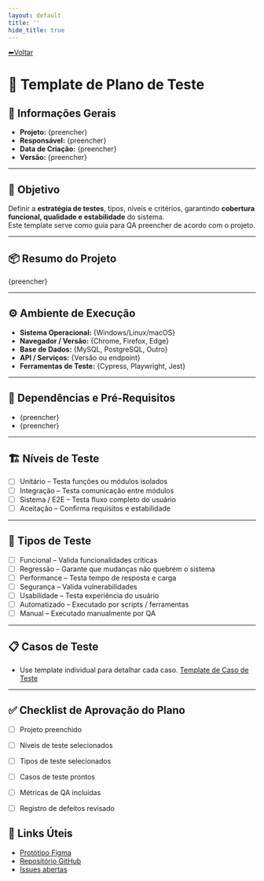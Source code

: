 ```yaml
---
layout: default
title: ''
hide_title: true
---
```


[⬅Voltar](../../readme.md)  

# 🤖 Template de Plano de Teste

## 📘 Informações Gerais
- **Projeto:** {preencher}  
- **Responsável:** {preencher}  
- **Data de Criação:** {preencher}  
- **Versão:** {preencher}  

---

## 🎯 Objetivo
Definir a **estratégia de testes**, tipos, níveis e critérios, garantindo **cobertura funcional, qualidade e estabilidade** do sistema.  
Este template serve como guia para QA preencher de acordo com o projeto.

---

## 📦 Resumo do Projeto
{preencher}

---

## ⚙️ Ambiente de Execução
- **Sistema Operacional:** {Windows/Linux/macOS}  
- **Navegador / Versão:** {Chrome, Firefox, Edge}  
- **Base de Dados:** {MySQL, PostgreSQL, Outro}  
- **API / Serviços:** {Versão ou endpoint}  
- **Ferramentas de Teste:** {Cypress, Playwright, Jest}  

---

## 🔗 Dependências e Pré-Requisitos
- {preencher}
- {preencher}

---

## 🏗️ Níveis de Teste
- [ ] Unitário – Testa funções ou módulos isolados  
- [ ] Integração – Testa comunicação entre módulos  
- [ ] Sistema / E2E – Testa fluxo completo do usuário  
- [ ] Aceitação – Confirma requisitos e estabilidade  

---

## 🧩 Tipos de Teste
- [ ] Funcional – Valida funcionalidades críticas  
- [ ] Regressão – Garante que mudanças não quebrem o sistema  
- [ ] Performance – Testa tempo de resposta e carga  
- [ ] Segurança – Valida vulnerabilidades  
- [ ] Usabilidade – Testa experiência do usuário  
- [ ] Automatizado – Executado por scripts / ferramentas  
- [ ] Manual – Executado manualmente por QA  

---

## 📋 Casos de Teste
- Use template individual para detalhar cada caso.
[Template de Caso de Teste](./Caso_de_teste.md)

---

## ✅ Checklist de Aprovação do Plano
- [ ] Projeto preenchido  
- [ ] Níveis de teste selecionados  
- [ ] Tipos de teste selecionados  
- [ ] Casos de teste prontos  
- [ ] Métricas de QA incluídas  
- [ ] Registro de defeitos revisado  


## 🔗 Links Úteis
- [Protótipo Figma](https://www.figma.com/{preencher})  
- [Repositório GitHub](https://github.com/{usuario}/{repo})  
- [Issues abertas](https://github.com/{usuario}/{repo}/issues)
